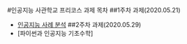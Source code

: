 #인공지능 사관학교 프리코스 과제 목차
##1주차 과제(2020.05.21)
- [인공지능 사례 분석](https://github.com/Kim-hee-ah/report/blob/master/1%EC%A3%BC%EC%B0%A8_%EA%B3%BC%EC%A0%9C(2020_05_21).ipynb)
##2주차 과제(2020.05.29)
- [파이썬과 인공지능 기초수학]
